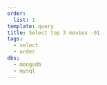 ```yaml
---
order:
  list: 1
template: query
title: Select top 3 movies -01
tags:
  - select
  - order
dbs:
  - mongodb
  - mysql
---
```

